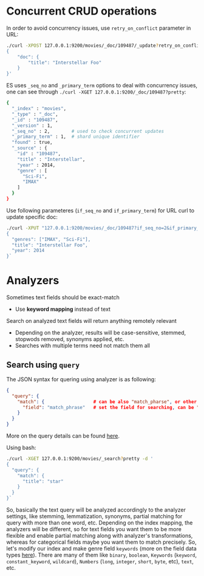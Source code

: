 # Concurrent CRUD operations

In order to avoid concurrency issues, use `retry_on_conflict` parameter in URL:
```bash
./curl -XPOST 127.0.0.1:9200/movies/_doc/109487/_update?retry_on_conflict=5 -d '
{
    "doc": {
        "title": "Interstellar Foo"
    }
}'
```

ES uses `_seq_no` and `_primary_term` options to deal with concurrency issues, one can see through `./curl -XGET 127.0.0.1:9200/_doc/109487?pretty`:
```bash
{
  "_index" : "movies",
  "_type" : "_doc",
  "_id" : "109487",
  "_version" : 1,
  "_seq_no" : 2,        # used to check concurrent updates
  "_primary_term" : 1,  # shard unique identifier
  "found" : true,
  "_source" : {
    "id" : "109487",
    "title" : "Interstellar",
    "year" : 2014,
    "genre" : [
      "Sci-Fi",
      "IMAX"
    ]
  }
}
```

Use following parameteres (`if_seq_no` and `if_primary_term`) for URL curl to update specific doc:
```bash
./curl -XPUT "127.0.0.1:9200/movies/_doc/109487?if_seq_no=2&if_primary_term=1" -d '
{
  "genres": ["IMAX", "Sci-Fi"],
  "title": "Interstellar Foo",
  "year": 2014
}`
```

# Analyzers

Sometimes text fields should be exact-match
- Use __keyword mapping__ instead of text

Search on analyzed text fields will return anything remotely relevant
- Depending on the analyzer, results will be case-sensitive, stemmed, stopwods removed, synonyms applied, etc.
- Searches with multiple terms need not match them all

## Search using `query`

The JSON syntax for quering using analyzer is as following:
```json
{
  "query": {
    "match": {                  # can be also "match_pharse", or other depending on the purpose
      "field": "match_phrase"   # set the field for searching, can be "genre" or "title"
    }
  }
}
```

More on the query details can be found [here](https://www.elastic.co/guide/en/elasticsearch/reference/current/query-filter-context.html).

Using bash:
```bash
./curl -XGET 127.0.0.1:9200/movies/_search?pretty -d '
{
  "query": {
    "match": {
      "title": "star"
    }
  }
}`
```

So, basically the text query will be analyzed accordingly to the analyzer settings, like stemming, lemmatization, synonyms, partial matching for query with more than one word, etc. Depending on the index mapping, the analyzers will be different, so for text fields you want them to be more flexible and enable partial matching along with analyzer's transformations, whereas for categorical fields maybe you want them to match precisely. So, let's modify our index and make genre field `keywords` (more on the field data types [here](https://www.elastic.co/guide/en/elasticsearch/reference/7.16/mapping-types.html)). There are many of them like `binary`, `boolean`, `Keywords` (`keyword`, `constant_keyword`, `wildcard`), `Numbers` (`long`, `integer`, `short`, `byte`, etc), `text`, etc.
